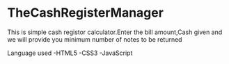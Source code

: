 # TheCashRegisterManager

This is simple cash registor calculator.Enter the bill amount,Cash given and we will provide you minimum number of notes to be returned

Language used
-HTML5
-CSS3
-JavaScript
